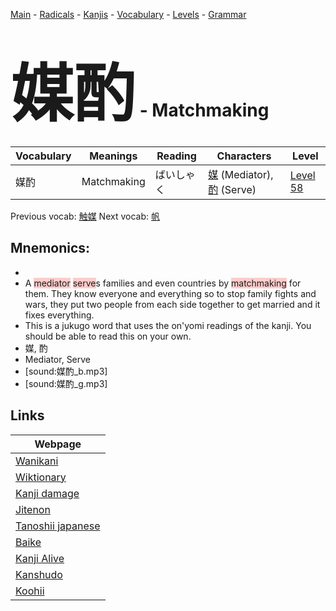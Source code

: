 <style> bigfont {font-size: 100px}</style>
[Main](../README.md) -
[Radicals](../radicals.md) -
[Kanjis](../kanjis.md) -
[Vocabulary](../vocabulary.md) -
[Levels](../levels.md) -
[Grammar](../grammar.md)
# <bigfont> 媒酌</bigfont> - Matchmaking 

| Vocabulary | Meanings | Reading | Characters | Level |
| --- | --- | --- | --- | --- |
| 媒酌 | Matchmaking | ばいしゃく |  [媒](../kanjis/媒.md) (Mediator), [酌](../kanjis/酌.md) (Serve) | [Level 58](../levels/wk_level58.md) |

Previous vocab: [触媒](触媒.md) Next vocab: [帆](帆.md) 

## Mnemonics:

* 
* A <span style="background-color:#ffcccb"> mediator</span> <span style="background-color:#ffcccb"> serve</span>s families and even countries by <span style="background-color:#ffcccb"> matchmaking</span> for them. They know everyone and everything so to stop family fights and wars, they put two people from each side together to get married and it fixes everything.
* This is a jukugo word that uses the on'yomi readings of the kanji. You should be able to read this on your own.
* 媒, 酌
* Mediator, Serve
* [sound:媒酌_b.mp3]
* [sound:媒酌_g.mp3]


## Links 

| Webpage |
| --- |
| [Wanikani          ](https://www.wanikani.com/kanji/媒酌) |
| [Wiktionary        ](https://en.wiktionary.org/wiki/媒酌) |
| [Kanji damage      ](http://www.kanjidamage.com/kanji/search?utf8=✓&q=媒酌) |
| [Jitenon           ](https://jitenon.com/kanji/媒酌) |
| [Tanoshii japanese ](https://www.tanoshiijapanese.com/dictionary/kanji.cfm?k=媒酌) |
| [Baike             ](https://baike.baidu.com/item/媒酌) |
| [Kanji Alive       ](https://app.kanjialive.com/媒酌) |
| [Kanshudo          ](https://www.kanshudo.com/searchmn?q=媒酌) |
| [Koohii            ](https://kanji.koohii.com/study/kanji/媒酌) |
